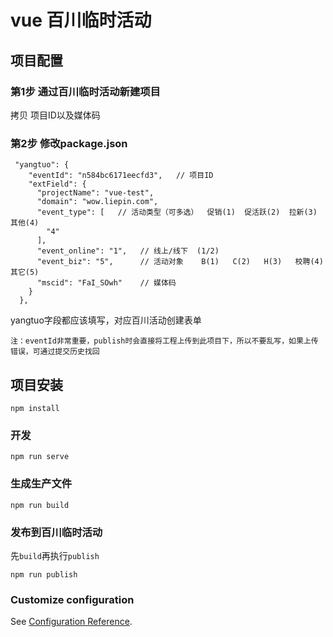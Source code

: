# vue 百川临时活动



## 项目配置

### 第1步 通过百川临时活动新建项目

拷贝 项目ID以及媒体码

### 第2步 修改package.json
```
 "yangtuo": {
    "eventId": "n584bc6171eecfd3",   // 项目ID
    "extField": {
      "projectName": "vue-test",
      "domain": "wow.liepin.com",
      "event_type": [   // 活动类型（可多选）  促销(1)  促活跃(2)  拉新(3)   其他(4)
        "4"
      ],
      "event_online": "1",   // 线上/线下  (1/2)
      "event_biz": "5",      // 活动对象    B(1)   C(2)   H(3)   校聘(4)    其它(5)
      "mscid": "FaI_SOwh"    // 媒体码
    }
  },
```
yangtuo字段都应该填写，对应百川活动创建表单

`注：eventId非常重要，publish时会直接将工程上传到此项目下，所以不要乱写，如果上传错误，可通过提交历史找回`


## 项目安装
```
npm install
```

### 开发
```
npm run serve
```

### 生成生产文件
```
npm run build
```

### 发布到百川临时活动
先`build`再执行`publish`
```
npm run publish
```


### Customize configuration
See [Configuration Reference](https://cli.vuejs.org/config/).



